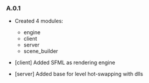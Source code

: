 ### A.0.1

- Created 4 modules: 
  - engine
  - client
  - server
  - scene_builder

- [client] Added SFML as rendering engine
- [server] Added base for level hot-swapping with dlls
